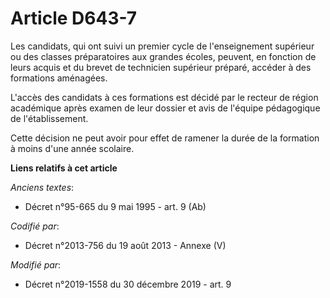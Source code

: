# Article D643-7

Les candidats, qui ont suivi un premier cycle de l'enseignement supérieur ou des classes préparatoires aux grandes écoles,
peuvent, en fonction de leurs acquis et du brevet de technicien supérieur préparé, accéder à des formations aménagées.

L'accès des candidats à ces formations est décidé par le recteur de région académique après examen de leur dossier et avis de
l'équipe pédagogique de l'établissement.

Cette décision ne peut avoir pour effet de ramener la durée de la formation à moins d'une année scolaire.

**Liens relatifs à cet article**

_Anciens textes_:

  - Décret n°95-665 du 9 mai 1995 - art. 9 (Ab)

_Codifié par_:

  - Décret n°2013-756 du 19 août 2013 -  Annexe (V)

_Modifié par_:

  - Décret n°2019-1558 du 30 décembre 2019 - art. 9

